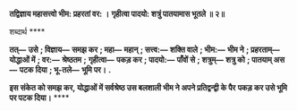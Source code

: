 **तद्विज्ञाय महासत्त्वो भीम: प्रहरतां वर: ।** **गृहीत्वा पादयो: शत्रुं पातयामास भूतले ॥ २॥** 

शब्दार्थ **** 

**तत्—** **उसे** **; विज्ञाय—** **समझ कर** **; महा—** **महान्** **; सत्त्व:—** **शक्ति वाले** **; भीम:—** **भीम ने** **; प्रहरताम्—** **योद्धाओं में** **; वर:—** **श्रेष्ठतम** **;** **गृहीत्वा—** **पकड़ कर** **; पादयो:—** **पाँवों से** **; शत्रुम्—** **शत्रु को** **; पातयाम् अस—** **पटक दिया** **; भू-तले—** **भूमि पर।** **.** 

**इस संकेत को समझ कर, योद्धाओं में सर्वश्रेष्ठ उस बलशाली भीम ने अपने प्रतिद्वन्द्वी के पैर** **पकड़ कर उसे भूमि पर पटक दिया।** **** 